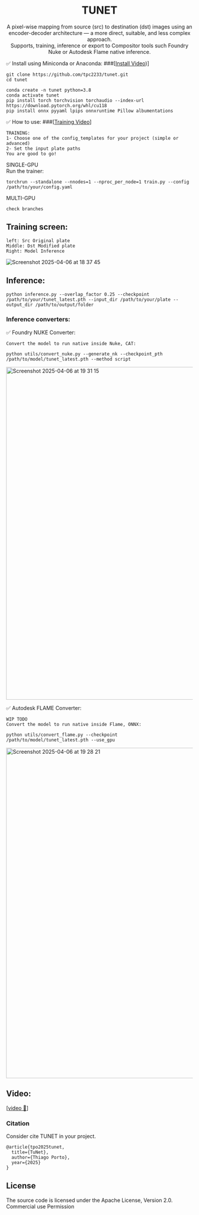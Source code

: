 <div align="center">

# TUNET
A pixel-wise mapping from source (src) to destination (dst) images using an encoder-decoder architecture — a more direct, suitable, and less complex approach.   
Supports, training, inference or export to Compositor tools such Foundry Nuke or Autodesk Flame native inference.


</div>






✅ Install using Miniconda or Anaconda:
###[[Install Video](https://youtu.be/QaAca_LiwKc))]

```
git clone https://github.com/tpc2233/tunet.git
cd tunet

conda create -n tunet python=3.8
conda activate tunet
pip install torch torchvision torchaudio --index-url https://download.pytorch.org/whl/cu118
pip install onnx pyyaml lpips onnxruntime Pillow albumentations
```

✅ How to use: 
###[[Training Video](https://youtu.be/gRwQRJPaX7U)] 
```
TRAINING:
1- Choose one of the config_templates for your project (simple or advanced)
2- Set the input plate paths 
You are good to go!
```

SINGLE-GPU  
Run the trainer:
```
torchrun --standalone --nnodes=1 --nproc_per_node=1 train.py --config /path/to/your/config.yaml
```

MULTI-GPU  
```
check branches
```




## Training screen:
```
left: Src Original plate
Middle: Dst Modified plate
Right: Model Inference 
```
![Screenshot 2025-04-06 at 18 37 45](https://github.com/user-attachments/assets/bc4ab4b4-d636-4b7b-9003-aaed1b213d02)




## Inference:
```
python inference.py --overlap_factor 0.25 --checkpoint /path/to/your/tunet_latest.pth --input_dir /path/to/your/plate --output_dir /path/to/output/folder
```

### Inference converters:

✅ Foundry NUKE Converter:
```
Convert the model to run native inside Nuke, CAT:

python utils/convert_nuke.py --generate_nk --checkpoint_pth /path/to/model/tunet_latest.pth --method script
```
<img width="899" alt="Screenshot 2025-04-06 at 19 31 15" src="https://github.com/user-attachments/assets/e8b4c620-93a3-4f50-8789-09f88326c2b6" />



✅ Autodesk FLAME Converter:
```
WIP TODO
Convert the model to run native inside Flame, ONNX:

python utils/convert_flame.py --checkpoint /path/to/model/tunet_latest.pth --use_gpu
```
<img width="893" alt="Screenshot 2025-04-06 at 19 28 21" src="https://github.com/user-attachments/assets/0eec9a04-eb3b-4e1a-94bb-b23f9d441690" />


## Video:
[[video 🤗](https://youtu.be/UyMq0bsny-A)]


### Citation

Consider cite TUNET in your project.
```
@article{tpo2025tunet,
  title={TuNet},
  author={Thiago Porto},
  year={2025}
}
```

## License

The source code is licensed under the Apache License, Version 2.0.
Commercial use Permission 

